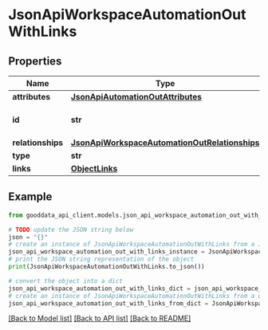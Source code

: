# JsonApiWorkspaceAutomationOutWithLinks


## Properties

Name | Type | Description | Notes
------------ | ------------- | ------------- | -------------
**attributes** | [**JsonApiAutomationOutAttributes**](JsonApiAutomationOutAttributes.md) |  | [optional] 
**id** | **str** | API identifier of an object | 
**relationships** | [**JsonApiWorkspaceAutomationOutRelationships**](JsonApiWorkspaceAutomationOutRelationships.md) |  | [optional] 
**type** | **str** | Object type | 
**links** | [**ObjectLinks**](ObjectLinks.md) |  | [optional] 

## Example

```python
from gooddata_api_client.models.json_api_workspace_automation_out_with_links import JsonApiWorkspaceAutomationOutWithLinks

# TODO update the JSON string below
json = "{}"
# create an instance of JsonApiWorkspaceAutomationOutWithLinks from a JSON string
json_api_workspace_automation_out_with_links_instance = JsonApiWorkspaceAutomationOutWithLinks.from_json(json)
# print the JSON string representation of the object
print(JsonApiWorkspaceAutomationOutWithLinks.to_json())

# convert the object into a dict
json_api_workspace_automation_out_with_links_dict = json_api_workspace_automation_out_with_links_instance.to_dict()
# create an instance of JsonApiWorkspaceAutomationOutWithLinks from a dict
json_api_workspace_automation_out_with_links_from_dict = JsonApiWorkspaceAutomationOutWithLinks.from_dict(json_api_workspace_automation_out_with_links_dict)
```
[[Back to Model list]](../README.md#documentation-for-models) [[Back to API list]](../README.md#documentation-for-api-endpoints) [[Back to README]](../README.md)


